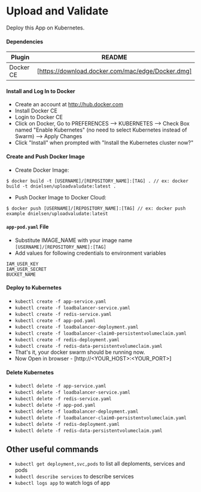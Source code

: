 # Upload and Validate
Deploy this App on Kubernetes.

#### Dependencies

| Plugin | README |
| ------ | ------ |
| Docker CE | [https://download.docker.com/mac/edge/Docker.dmg] |

#### Install and Log In to Docker

- Create an account at http://hub.docker.com 
- Install Docker CE
- Login to Docker CE
- Click on Docker, Go to PREFERENCES --> KUBERNETES --> Check Box named "Enable Kubernetes" (no need to select Kubernetes instead of Swarm) --> Apply Changes
- Click "Install" when prompted with "Install the Kubernetes cluster now?"

#### Create and Push Docker Image

- Create Docker Image: 
```
$ docker build -t [USERNAME]/[REPOSITORY_NAME]:[TAG] . // ex: docker build -t dnielsen/uploadvaludate:latest .
```
- Push Docker Image to Docker Cloud: 
```
$ docker push [USERNAME]/[REPOSITORY_NAME]:[TAG] // ex: docker push example dnielsen/uploadvaludate:latest 
```

#### `app-pod.yaml` File

- Substitute IMAGE_NAME with your image name `[USERNAME]/[REPOSITORY_NAME]:[TAG]`
- Add values for following credentials to environment variables
```
IAM_USER_KEY
IAM_USER_SECRET
BUCKET_NAME
```

#### Deploy to Kubernetes

- `kubectl create -f app-service.yaml`
- `kubectl create -f loadbalancer-service.yaml`
- `kubectl create -f redis-service.yaml`
- `kubectl create -f app-pod.yaml`
- `kubectl create -f loadbalancer-deployment.yaml`
- `kubectl create -f loadbalancer-claim0-persistentvolumeclaim.yaml`
- `kubectl create -f redis-deployment.yaml`
- `kubectl create -f redis-data-persistentvolumeclaim.yaml`
- That's it, your docker swarm should be running now.
- Now Open in browser - [http://<YOUR_HOST>:<YOUR_PORT>]

#### Delete Kubernetes

- `kubectl delete -f app-service.yaml`
- `kubectl delete -f loadbalancer-service.yaml`
- `kubectl delete -f redis-service.yaml`
- `kubectl delete -f app-pod.yaml`
- `kubectl delete -f loadbalancer-deployment.yaml`
- `kubectl delete -f loadbalancer-claim0-persistentvolumeclaim.yaml`
- `kubectl delete -f redis-deployment.yaml`
- `kubectl delete -f redis-data-persistentvolumeclaim.yaml`


## Other useful commands

- `kubectl get deployment,svc,pods` to list all deploments, services and pods
- `kubectl describe services` to describe services
- `kubectl logs app` to watch logs of app
